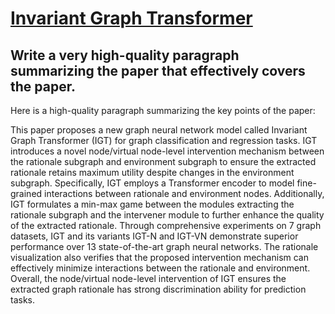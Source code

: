 # [Invariant Graph Transformer](https://arxiv.org/abs/2312.07859)

## Write a very high-quality paragraph summarizing the paper that effectively covers the paper.

 Here is a high-quality paragraph summarizing the key points of the paper:

This paper proposes a new graph neural network model called Invariant Graph Transformer (IGT) for graph classification and regression tasks. IGT introduces a novel node/virtual node-level intervention mechanism between the rationale subgraph and environment subgraph to ensure the extracted rationale retains maximum utility despite changes in the environment subgraph. Specifically, IGT employs a Transformer encoder to model fine-grained interactions between rationale and environment nodes. Additionally, IGT formulates a min-max game between the modules extracting the rationale subgraph and the intervener module to further enhance the quality of the extracted rationale. Through comprehensive experiments on 7 graph datasets, IGT and its variants IGT-N and IGT-VN demonstrate superior performance over 13 state-of-the-art graph neural networks. The rationale visualization also verifies that the proposed intervention mechanism can effectively minimize interactions between the rationale and environment. Overall, the node/virtual node-level intervention of IGT ensures the extracted graph rationale has strong discrimination ability for prediction tasks.
